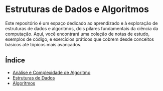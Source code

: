# Estruturas de Dados e Algoritmos
Este repositório é um espaço dedicado ao aprendizado e à exploração de estruturas de dados e algoritmos, dois pilares fundamentais da ciência da computação. Aqui, você encontrará uma coleção de notas de estudo, exemplos de código, e exercícios práticos que cobrem desde conceitos básicos até tópicos mais avançados.

## Índice
 
- [Análise e Complexidade de Algoritmo](/analise_e_complexidade/)
- [Estruturas de Dados](/estruturas_de_dados/)
- [Algoritmos](/algoritmos/)


